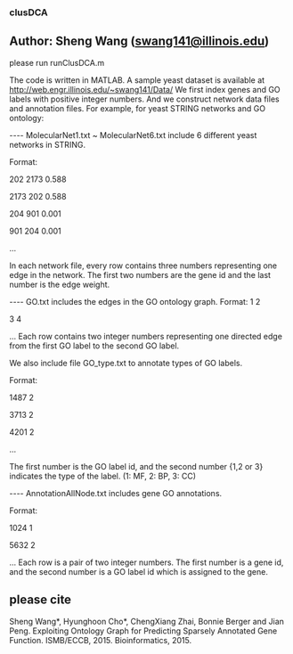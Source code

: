 ### clusDCA
## Author: Sheng Wang (swang141@illinois.edu)

please run runClusDCA.m

The code is written in MATLAB. 
A sample yeast dataset is available at http://web.engr.illinois.edu/~swang141/Data/
We first index genes and GO labels with positive integer numbers. And we construct network data files and annotation files. For example, for yeast STRING networks and GO ontology:

---- MolecularNet1.txt ~ MolecularNet6.txt include 6 different yeast networks in STRING.

Format:

202	2173	0.588

2173	202	0.588

204	901	0.001

901	204	0.001

...

In each network file,  every row contains three numbers representing one edge in the network. The first two numbers are the gene id and the last number is the edge weight. 

---- GO.txt includes the edges in the GO ontology graph. 
Format:
1	2

3	4

...
Each row contains two integer numbers representing one directed edge from the first GO label to the second GO label.

We also include file GO_type.txt to annotate types of GO labels. 

Format:

1487	2

3713	2

4201	2

...

The first number is the GO label id, and the second number {1,2 or 3} indicates the type of the label. (1: MF, 2: BP, 3: CC)

---- AnnotationAllNode.txt includes gene GO annotations.

Format:

1024	1

5632	2

...
Each row is a pair of two integer numbers. The first number is a gene id, and the second number is a GO label id which is assigned to the gene. 


## please cite
Sheng Wang*, Hyunghoon Cho*, ChengXiang Zhai, Bonnie Berger and Jian Peng. 
Exploiting Ontology Graph for Predicting Sparsely Annotated Gene Function. 
ISMB/ECCB, 2015. Bioinformatics, 2015. 
